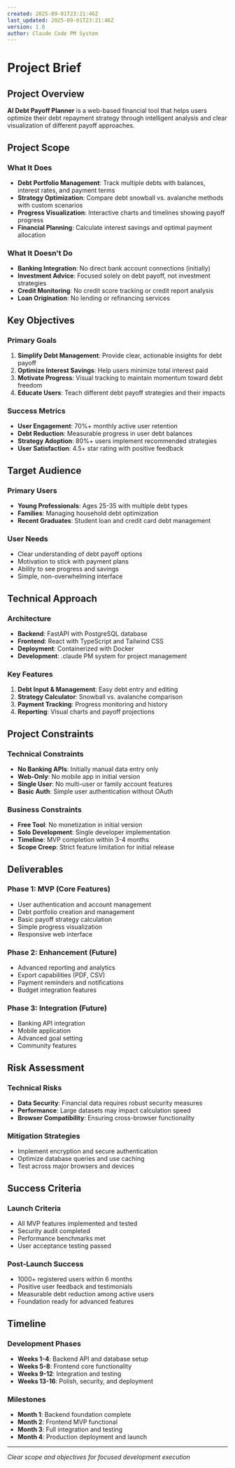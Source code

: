 ```yaml
---
created: 2025-09-01T23:21:46Z
last_updated: 2025-09-01T23:21:46Z
version: 1.0
author: Claude Code PM System
---
```


# Project Brief

## Project Overview

**AI Debt Payoff Planner** is a web-based financial tool that helps users optimize their debt repayment strategy through intelligent analysis and clear visualization of different payoff approaches.

## Project Scope

### What It Does
- **Debt Portfolio Management**: Track multiple debts with balances, interest rates, and payment terms
- **Strategy Optimization**: Compare debt snowball vs. avalanche methods with custom scenarios
- **Progress Visualization**: Interactive charts and timelines showing payoff progress
- **Financial Planning**: Calculate interest savings and optimal payment allocation

### What It Doesn't Do
- **Banking Integration**: No direct bank account connections (initially)
- **Investment Advice**: Focused solely on debt payoff, not investment strategies
- **Credit Monitoring**: No credit score tracking or credit report analysis
- **Loan Origination**: No lending or refinancing services

## Key Objectives

### Primary Goals
1. **Simplify Debt Management**: Provide clear, actionable insights for debt payoff
2. **Optimize Interest Savings**: Help users minimize total interest paid
3. **Motivate Progress**: Visual tracking to maintain momentum toward debt freedom
4. **Educate Users**: Teach different debt payoff strategies and their impacts

### Success Metrics
- **User Engagement**: 70%+ monthly active user retention
- **Debt Reduction**: Measurable progress in user debt balances
- **Strategy Adoption**: 80%+ users implement recommended strategies
- **User Satisfaction**: 4.5+ star rating with positive feedback

## Target Audience

### Primary Users
- **Young Professionals**: Ages 25-35 with multiple debt types
- **Families**: Managing household debt optimization
- **Recent Graduates**: Student loan and credit card debt management

### User Needs
- Clear understanding of debt payoff options
- Motivation to stick with payment plans
- Ability to see progress and savings
- Simple, non-overwhelming interface

## Technical Approach

### Architecture
- **Backend**: FastAPI with PostgreSQL database
- **Frontend**: React with TypeScript and Tailwind CSS
- **Deployment**: Containerized with Docker
- **Development**: .claude PM system for project management

### Key Features
1. **Debt Input & Management**: Easy debt entry and editing
2. **Strategy Calculator**: Snowball vs. avalanche comparison
3. **Payment Tracking**: Progress monitoring and history
4. **Reporting**: Visual charts and payoff projections

## Project Constraints

### Technical Constraints
- **No Banking APIs**: Initially manual data entry only
- **Web-Only**: No mobile app in initial version
- **Single User**: No multi-user or family account features
- **Basic Auth**: Simple user authentication without OAuth

### Business Constraints
- **Free Tool**: No monetization in initial version
- **Solo Development**: Single developer implementation
- **Timeline**: MVP completion within 3-4 months
- **Scope Creep**: Strict feature limitation for initial release

## Deliverables

### Phase 1: MVP (Core Features)
- User authentication and account management
- Debt portfolio creation and management
- Basic payoff strategy calculation
- Simple progress visualization
- Responsive web interface

### Phase 2: Enhancement (Future)
- Advanced reporting and analytics
- Export capabilities (PDF, CSV)
- Payment reminders and notifications
- Budget integration features

### Phase 3: Integration (Future)
- Banking API integration
- Mobile application
- Advanced goal setting
- Community features

## Risk Assessment

### Technical Risks
- **Data Security**: Financial data requires robust security measures
- **Performance**: Large datasets may impact calculation speed
- **Browser Compatibility**: Ensuring cross-browser functionality

### Mitigation Strategies
- Implement encryption and secure authentication
- Optimize database queries and use caching
- Test across major browsers and devices

## Success Criteria

### Launch Criteria
- All MVP features implemented and tested
- Security audit completed
- Performance benchmarks met
- User acceptance testing passed

### Post-Launch Success
- 1000+ registered users within 6 months
- Positive user feedback and testimonials
- Measurable debt reduction among active users
- Foundation ready for advanced features

## Timeline

### Development Phases
- **Weeks 1-4**: Backend API and database setup
- **Weeks 5-8**: Frontend core functionality
- **Weeks 9-12**: Integration and testing
- **Weeks 13-16**: Polish, security, and deployment

### Milestones
- **Month 1**: Backend foundation complete
- **Month 2**: Frontend MVP functional
- **Month 3**: Full integration and testing
- **Month 4**: Production deployment and launch

---
*Clear scope and objectives for focused development execution*
